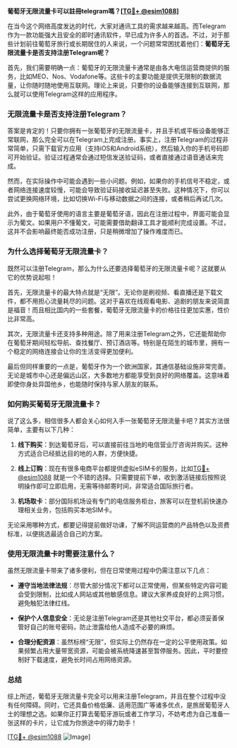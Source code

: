 **葡萄牙无限流量卡可以註冊telegram嗎？[[TG💪+ @esim1088](https://t.me/s/esim1088)]**

在当今这个网络高度发达的时代，大家对通讯工具的需求越来越高。而Telegram作为一款功能强大且安全的即时通讯软件，早已成为许多人的首选。不过，对于那些计划前往葡萄牙旅行或长期居住的人来说，一个问题常常困扰着他们：**葡萄牙无限流量卡是否支持注册Telegram呢？**

首先，我们需要明确一点：葡萄牙的无限流量卡通常是由各大电信运营商提供的服务，比如MEO、Nos、Vodafone等。这些卡的主要功能是提供无限制的数据流量，让你随时随地使用互联网。理论上来说，只要你的设备能够连接到互联网，那么就可以使用Telegram这样的应用程序。

### **无限流量卡是否支持注册Telegram？**

答案是肯定的！只要你拥有一张葡萄牙的无限流量卡，并且手机或平板设备能够正常联网，那么完全可以在Telegram上完成注册。事实上，注册Telegram的过程非常简单，只需下载官方应用（支持iOS和Android系统），然后输入你的手机号码即可开始验证。验证过程通常会通过短信发送验证码，或者直接通过语音通话来完成。

然而，在实际操作中可能会遇到一些小问题。例如，如果你的手机信号不稳定，或者网络连接速度较慢，可能会导致验证码接收延迟甚至失败。这种情况下，你可以尝试更换网络环境，比如切换Wi-Fi与移动数据之间的连接，或者稍后再试几次。

此外，由于葡萄牙使用的语言主要是葡萄牙语，因此在注册过程中，界面可能会显示为葡文。如果用户不懂葡文，可能需要借助翻译工具才能顺利完成设置。不过，这并不会影响最终能否成功注册，只是稍微增加了操作难度而已。

### **为什么选择葡萄牙无限流量卡？**

既然可以注册Telegram，那么为什么还要选择葡萄牙的无限流量卡呢？这就要从它的优势说起啦！

首先，无限流量卡的最大特点就是“无限”。无论你是刷视频、看直播还是下载文件，都不用担心流量耗尽的问题。这对于喜欢在线观看电影、追剧的朋友来说简直是福音！而且相比国内的一些套餐，葡萄牙无限流量卡的价格往往更加实惠，性价比非常高。

其次，无限流量卡还支持多种用途。除了用来注册Telegram之外，它还能帮助你在葡萄牙期间轻松导航、查找餐厅、预订酒店等。特别是在陌生的城市里，拥有一个稳定的网络连接会让你的生活变得更加便利。

最后但同样重要的一点是，葡萄牙作为一个欧洲国家，其通信基础设施非常完善。无论是城市中心还是偏远山区，大多数地方都能享受到良好的网络覆盖。这意味着即使你身处异国他乡，也能随时保持与家人朋友的联系。

### **如何购买葡萄牙无限流量卡？**

说了这么多，相信很多人都会关心如何入手一张葡萄牙无限流量卡吧？其实方法很简单，主要有以下几种：

1. **线下购买**：到达葡萄牙后，可以直接前往当地的电信营业厅咨询并购买。这种方式适合已经抵达目的地的人群，方便快捷。
   
2. **线上订购**：现在有很多电商平台都提供虚拟eSIM卡的服务，比如[TG💪+ @esim1088](https://t.me/s/esim1088) 就是一个不错的选择。只需要提前下单，收到激活链接后按照说明操作即可立即启用，无需等待邮寄时间，非常适合国际旅行者。

3. **机场取卡**：部分国际机场设有专门的电信服务柜台，旅客可以在登机前快速办理相关业务，包括购买本地SIM卡。

无论采用哪种方式，都要记得提前做好功课，了解不同运营商的产品特色以及资费标准，以便挑选最适合自己的方案。

### **使用无限流量卡时需要注意什么？**

虽然无限流量卡带来了诸多便利，但在日常使用过程中仍需注意以下几点：

- **遵守当地法律法规**：尽管大部分情况下都可以正常使用，但某些特定内容可能会受到限制，比如成人网站或其他敏感信息。建议大家养成良好的上网习惯，避免触犯法律红线。
  
- **保护个人信息安全**：无论是注册Telegram还是其他社交平台，都必须妥善保管好自己的账号密码，防止泄露给他人造成不必要的麻烦。

- **合理分配资源**：虽然标榜“无限”，但实际上仍然存在一定的公平使用政策。如果频繁占用大量带宽资源，可能会被系统降速甚至暂停服务。因此，平时要控制好下载速度，避免长时间占用网络资源。

### **总结**

综上所述，葡萄牙无限流量卡完全可以用来注册Telegram，并且在整个过程中没有任何障碍。同时，它还具备价格低廉、适用范围广等诸多优点，是旅居葡萄牙人士的理想之选。如果你正打算去葡萄牙游玩或者工作学习，不妨考虑为自己准备一张这样的卡片，让它成为你旅途中的得力助手！

[[TG💪+ @esim1088](https://t.me/s/esim1088) ![Image](https://i.postimg.cc/4NQfJmqS/Snipaste-2025-05-13-00-14-12.png)]